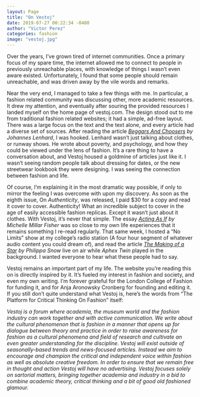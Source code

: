 ```yaml
---
layout: Page
title: "On Vestoj"
date: 2019-07-27 00:22:34 -0400
author: "Victor Perez"
categories: fashion
image: "vestoj.jpg"
---
```


Over the years, I’ve grown tired of internet communities. Once a primary focus of my spare time, the internet allowed me to connect to people in previously unreachable places, with knowledge of things I wasn’t even aware existed. Unfortunately, I found that some people should remain unreachable, and was driven away by the vile words and remarks.

Near the very end, I managed to take a few things with me. In particular, a fashion related community was discussing other, more academic resources. It drew my attention, and eventually after souring the provided resources I landed myself on the home page of vestoj.com. The design stood out to me from traditional fashion related websites; it had a simple, ad-free layout. There was a large focus on the text and the text alone, and every article had a diverse set of sources. After reading the article _[Beggars And Choosers](http://vestoj.com/beggars-and-choosers/) by Johannes Lenhard_, I was hooked. Lenhard wasn’t just talking about clothes, or runway shows. He wrote about poverty, and psychology, and how they could be viewed under the lens of fashion. It’s a rare thing to have a conversation about, and Vestoj housed a goldmine of articles just like it. I wasn’t seeing random people talk about dressing for dates, or the new streetwear lookbook they were designing. I was seeing the connection between fashion and life.

Of course, I’m explaining it in the most dramatic way possible, if only to mirror the feeling I was overcome with upon my discovery. As soon as the eighth issue, On _Authenticity_, was released, I paid \$30 for a copy and read it cover to cover. Authenticity! What an incredible subject to cover in the age of easily accessible fashion replicas. Except it wasn’t just about it clothes. With Vestoj, it’s never that simple. The essay _[Acting As If](http://vestoj.com/acting-as-if/) by Michelle Millar Fisher_ was so close to my own life experiences that it remains something I re-read regularly. That same week, I hosted a “No Limits” show at my college’s radio station (A four hour segment of whatever audio content you could dream of), and read the article _[The Making of a Star](http://vestoj.com/the-making-of-a-star/) by Philippa Snow_ live on air while _Aphex Twin_ played in the background. I wanted everyone to hear what these people had to say.

Vestoj remains an important part of my life. The website you’re reading this on is directly inspired by it. It’s fueled my interest in fashion and society, and even my own writing. I’m forever grateful for the London College of Fashion for funding it, and for Anja Aronowsky Cronberg for founding and editing it. If you still don’t quite understand what Vestoj is, here’s the words from “The Platform for Critical Thinking On Fashion” itself:

_Vestoj is a forum where academia, the museum world and the fashion industry can work together and with active communication. We write about the cultural phenomenon that is fashion in a manner that opens up for dialogue between theory and practice in order to raise awareness for fashion as a cultural phenomena and field of research and cultivate an even greater understanding for the discipline. Vestoj will exist outside of seasonally-based trends and news-focused articles. Instead we aim to encourage and champion the critical and independent voice within fashion as well as absolute creative freedom. In order to ensure that we remain free in thought and action Vestoj will have no advertising. Vestoj focuses solely on sartorial matters, bringing together academia and industry in a bid to combine academic theory, critical thinking and a bit of good old fashioned glamour._
